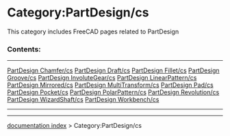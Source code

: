 # Category:PartDesign/cs
This category includes FreeCAD pages related to PartDesign

### Contents:

  ------------------------------------------------------------------- ------------------------------------------------------------------------- -----------------------------------------------------------------------
  [PartDesign Chamfer/cs](PartDesign_Chamfer/cs.md)           [PartDesign Draft/cs](PartDesign_Draft/cs.md)                     [PartDesign Fillet/cs](PartDesign_Fillet/cs.md)
  [PartDesign Groove/cs](PartDesign_Groove/cs.md)             [PartDesign InvoluteGear/cs](PartDesign_InvoluteGear/cs.md)       [PartDesign LinearPattern/cs](PartDesign_LinearPattern/cs.md)
  [PartDesign Mirrored/cs](PartDesign_Mirrored/cs.md)         [PartDesign MultiTransform/cs](PartDesign_MultiTransform/cs.md)   [PartDesign Pad/cs](PartDesign_Pad/cs.md)
  [PartDesign Pocket/cs](PartDesign_Pocket/cs.md)             [PartDesign PolarPattern/cs](PartDesign_PolarPattern/cs.md)       [PartDesign Revolution/cs](PartDesign_Revolution/cs.md)
  [PartDesign WizardShaft/cs](PartDesign_WizardShaft/cs.md)   [PartDesign Workbench/cs](PartDesign_Workbench/cs.md)             
  ------------------------------------------------------------------- ------------------------------------------------------------------------- -----------------------------------------------------------------------

---
[documentation index](../README.md) > Category:PartDesign/cs
